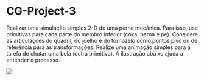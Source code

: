 # CG-Project-3

Realizar uma simulação simples 2-D de uma perna mecânica. Para isso, use primitivas para cada parte do membro inferior (coxa, perna e pé). Considere as articulações do quadril, do joelho e do tornozelo como pontos pivô ou de referência para as transformações. Realize uma animação simples para a tarefa de chutar uma bola (outra primitiva). A ilustração abaixo ajuda a entender o processo.

![](https://cdn.discordapp.com/attachments/824607253297889322/1350597503623495811/image.png?ex=67d75171&is=67d5fff1&hm=9ceba03cfe462440554158dfe795348b1265658fa171ed602fc33812a0d44bd6&)
